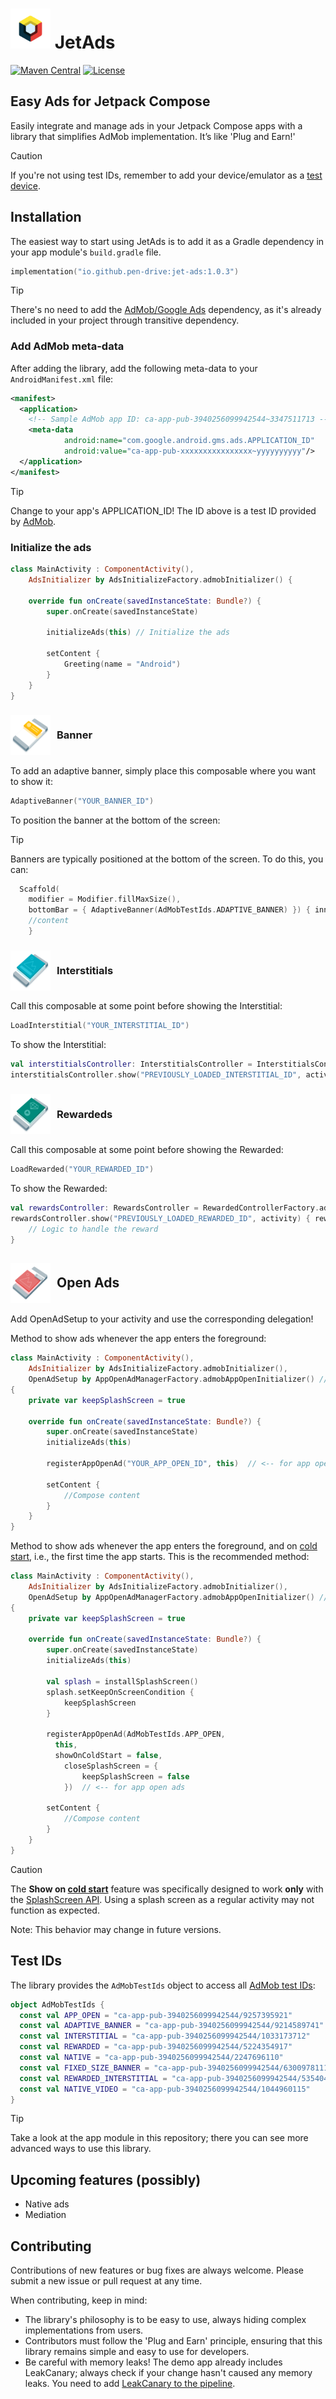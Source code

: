 # <img src="docs/images/badge.png" alt="JetAds" width="64"/> JetAds

[![Maven Central](https://img.shields.io/maven-central/v/io.github.pen-drive/jet-ads)](https://search.maven.org/artifact/io.github.pen-drive/jet-ads)
[![License](https://img.shields.io/github/license/karacca/beetle)](https://www.apache.org/licenses/LICENSE-2.0)



## Easy Ads for Jetpack Compose

Easily integrate and manage ads in your Jetpack Compose apps with a library that simplifies AdMob implementation. It’s like 'Plug and Earn!'

> [!CAUTION]
> If you're not using test IDs, remember to add your device/emulator as a [test device](https://developers.google.com/admob/android/test-ads#enable_test_devices).

## Installation

The easiest way to start using JetAds is to add it as a Gradle dependency in your app module's `build.gradle` file.

```kotlin
implementation("io.github.pen-drive:jet-ads:1.0.3")
```

> [!TIP]
> There's no need to add the [AdMob/Google Ads](https://developers.google.com/admob/android/quick-start) dependency, as it's already included in your project through transitive dependency.

### Add AdMob meta-data

After adding the library, add the following meta-data to your `AndroidManifest.xml` file:

```xml
<manifest>
  <application>
    <!-- Sample AdMob app ID: ca-app-pub-3940256099942544~3347511713 -->
    <meta-data
            android:name="com.google.android.gms.ads.APPLICATION_ID"
            android:value="ca-app-pub-xxxxxxxxxxxxxxxx~yyyyyyyyyy"/>
  </application>
</manifest>
```
> [!TIP]
> Change to your app's APPLICATION_ID! The ID above is a test ID provided by [AdMob](https://developers.google.com/admob/android/quick-start#:~:text=%3Cmanifest%3E%0A%20%20%3Capplication%3E%0A%20%20%20%20%3C!%2D%2D%20Sample%20AdMob%20app%20ID%3A%20ca%2Dapp%2Dpub%2D3940256099942544~3347511713%20%2D%2D%3E%0A%20%20%20%20%3Cmeta%2Ddata%0A%20%20%20%20%20%20%20%20android%3Aname%3D%22com.google.android.gms.ads.APPLICATION_ID%22%0A%20%20%20%20%20%20%20%20android%3Avalue%3D%22ca%2Dapp%2Dpub%2Dxxxxxxxxxxxxxxxx~yyyyyyyyyy%22/%3E%0A%20%20%3C/application%3E%0A%3C/manifest%3E).

### Initialize the ads

```kotlin
class MainActivity : ComponentActivity(),
    AdsInitializer by AdsInitializeFactory.admobInitializer() {

    override fun onCreate(savedInstanceState: Bundle?) {
        super.onCreate(savedInstanceState)

        initializeAds(this) // Initialize the ads

        setContent {
            Greeting(name = "Android")
        }
    }
}
```

### <img src="docs/images/banner.svg" alt="Banner Ad" width="64" height="64" style="vertical-align: middle; margin-right: 10px;"/><span style="display: inline-block; vertical-align: middle; line-height: 64px;">Banner</span>

To add an adaptive banner, simply place this composable where you want to show it:

```kotlin
AdaptiveBanner("YOUR_BANNER_ID")
```

To position the banner at the bottom of the screen:

> [!TIP]
> Banners are typically positioned at the bottom of the screen. To do this, you can:
> ```kotlin
>   Scaffold(
>     modifier = Modifier.fillMaxSize(),
>     bottomBar = { AdaptiveBanner(AdMobTestIds.ADAPTIVE_BANNER) }) { innerPadding ->
>     //content
>     }
> ```

### <img src="docs/images/interstitial.svg" alt="Interstitial Ad" width="64" height="64" style="vertical-align: middle; margin-right: 10px;"/><span style="display: inline-block; vertical-align: middle; line-height: 64px;">Interstitials</span>

Call this composable at some point before showing the Interstitial:

```kotlin
LoadInterstitial("YOUR_INTERSTITIAL_ID")
```

To show the Interstitial:

```kotlin
val interstitialsController: InterstitialsController = InterstitialsControllerFactory.admobController()
interstitialsController.show("PREVIOUSLY_LOADED_INTERSTITIAL_ID", activityContext)
```

### <img src="docs/images/rewarded.svg" alt="Rewarded Ad" width="64" height="64" style="vertical-align: middle; margin-right: 10px;"/><span style="display: inline-block; vertical-align: middle; line-height: 64px;">Rewardeds</span>

Call this composable at some point before showing the Rewarded:

```kotlin
LoadRewarded("YOUR_REWARDED_ID")
```

To show the Rewarded:

```kotlin
val rewardsController: RewardsController = RewardedControllerFactory.admobController()
rewardsController.show("PREVIOUSLY_LOADED_REWARDED_ID", activity) { rewardedItem ->
    // Logic to handle the reward
}
```

## <img src="docs/images/appOpen.svg" alt="App Open Ad" width="64" height="64" style="vertical-align: middle; margin-right: 10px;"/><span style="display: inline-block; vertical-align: middle; line-height: 64px;">Open Ads</span>

Add OpenAdSetup to your activity and use the corresponding delegation!

Method to show ads whenever the app enters the foreground:

```kotlin
class MainActivity : ComponentActivity(),
    AdsInitializer by AdsInitializeFactory.admobInitializer(),
    OpenAdSetup by AppOpenAdManagerFactory.admobAppOpenInitializer() // <-- for app open ads
{
    private var keepSplashScreen = true

    override fun onCreate(savedInstanceState: Bundle?) {
        super.onCreate(savedInstanceState)
        initializeAds(this)

        registerAppOpenAd("YOUR_APP_OPEN_ID", this)  // <-- for app open ads

        setContent {
            //Compose content
        }
    }
}
```

Method to show ads whenever the app enters the foreground, and on [cold start](https://developers.google.com/admob/android/app-open#coldstart), i.e., the first time the app starts. This is the recommended method:

```kotlin
class MainActivity : ComponentActivity(),
    AdsInitializer by AdsInitializeFactory.admobInitializer(),
    OpenAdSetup by AppOpenAdManagerFactory.admobAppOpenInitializer() // <-- for app open ads
{
    private var keepSplashScreen = true

    override fun onCreate(savedInstanceState: Bundle?) {
        super.onCreate(savedInstanceState)
        initializeAds(this)

        val splash = installSplashScreen()
        splash.setKeepOnScreenCondition {
            keepSplashScreen
        }
      
        registerAppOpenAd(AdMobTestIds.APP_OPEN,
          this,
          showOnColdStart = false,
            closeSplashScreen = {
                keepSplashScreen = false
            })  // <-- for app open ads

        setContent {
            //Compose content
        }
    }
}
```
> [!CAUTION]
> The **Show on [cold start](https://developers.google.com/admob/android/app-open#coldstart)** feature was specifically designed to work **only** with the [SplashScreen API](https://www.youtube.com/watch?v=abthd7DOfdw).
> Using a splash screen as a regular activity may not function as expected.
>
> Note: This behavior may change in future versions.



## Test IDs

The library provides the `AdMobTestIds` object to access all [AdMob test IDs](https://developers.google.com/admob/android/test-ads):

```kotlin
object AdMobTestIds {
  const val APP_OPEN = "ca-app-pub-3940256099942544/9257395921"
  const val ADAPTIVE_BANNER = "ca-app-pub-3940256099942544/9214589741"
  const val INTERSTITIAL = "ca-app-pub-3940256099942544/1033173712"
  const val REWARDED = "ca-app-pub-3940256099942544/5224354917"
  const val NATIVE = "ca-app-pub-3940256099942544/2247696110"
  const val FIXED_SIZE_BANNER = "ca-app-pub-3940256099942544/6300978111"
  const val REWARDED_INTERSTITIAL = "ca-app-pub-3940256099942544/5354046379"
  const val NATIVE_VIDEO = "ca-app-pub-3940256099942544/1044960115"
}
```

> [!TIP]
> Take a look at the app module in this repository; there you can see more advanced ways to use this library.


## Upcoming features (possibly)

- Native ads
- Mediation

## Contributing

Contributions of new features or bug fixes are always welcome. Please submit a new issue or pull request at any time.

When contributing, keep in mind:

- The library's philosophy is to be easy to use, always hiding complex implementations from users.
- Contributors must follow the 'Plug and Earn' principle, ensuring that this library remains simple and easy to use for developers.
- Be careful with memory leaks! The demo app already includes LeakCanary; always check if your change hasn't caused any memory leaks. You need to add [LeakCanary to the pipeline](https://square.github.io/leakcanary/ui-tests/#leak-detection-in-ui-tests).